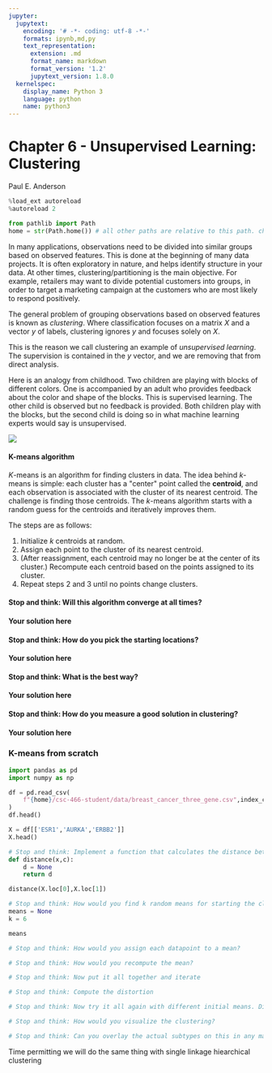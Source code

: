 ```yaml
---
jupyter:
  jupytext:
    encoding: '# -*- coding: utf-8 -*-'
    formats: ipynb,md,py
    text_representation:
      extension: .md
      format_name: markdown
      format_version: '1.2'
      jupytext_version: 1.8.0
  kernelspec:
    display_name: Python 3
    language: python
    name: python3
---
```


<!-- #region slideshow={"slide_type": "slide"} hideCode=false hidePrompt=false -->
# Chapter 6 - Unsupervised Learning: Clustering

Paul E. Anderson
<!-- #endregion -->

```python slideshow={"slide_type": "skip"}
%load_ext autoreload
%autoreload 2

from pathlib import Path
home = str(Path.home()) # all other paths are relative to this path. change to something else if this is not the case on your system
```

<!-- #region slideshow={"slide_type": "subslide"} -->
In many applications, observations need to be divided into similar groups based on observed features. This is done at the beginning of many data projects. It is often exploratory in nature, and helps identify structure in your data. At other times, clustering/partitioning is the main objective. For example, retailers may want to divide potential customers into groups, in order to target a marketing campaign at the customers who are most likely to respond positively.
<!-- #endregion -->

<!-- #region slideshow={"slide_type": "subslide"} -->
The general problem of grouping observations based on observed features is known as _clustering_. Where classification focuses on a matrix $X$ and a vector $y$ of labels, clustering ignores $y$ and focuses solely on $X$.

This is the reason we call clustering an example of _unsupervised learning_. The supervision is contained in the $y$ vector, and we are removing that from direct analysis.
<!-- #endregion -->

<!-- #region slideshow={"slide_type": "subslide"} -->
Here is an analogy from childhood. Two children are playing with blocks of different colors. One is accompanied by an adult who provides feedback about the color and shape of the blocks. This is supervised learning. The other child is observed but no feedback is provided. Both children play with the blocks, but the second child is doing so in what machine learning experts would say is unsupervised.

![](https://github.com/dlsun/pods/blob/master/07-Unsupervised-Learning/shape_sorter.jpg?raw=1)
<!-- #endregion -->

<!-- #region slideshow={"slide_type": "subslide"} -->
#### K-means algorithm
$K$-means is an algorithm for finding clusters in data. The idea behind $k$-means is simple: each cluster has a "center" point called the **centroid**, and each observation is associated with the cluster of its nearest centroid. The challenge is finding those centroids. The $k$-means algorithm starts with a random guess for the centroids and iteratively improves them.
<!-- #endregion -->

<!-- #region slideshow={"slide_type": "subslide"} -->
The steps are as follows:

1. Initialize $k$ centroids at random.
2. Assign each point to the cluster of its nearest centroid.
3. (After reassignment, each centroid may no longer be at the center of its cluster.) Recompute each centroid based on the points assigned to its cluster.
4. Repeat steps 2 and 3 until no points change clusters.
<!-- #endregion -->

<!-- #region slideshow={"slide_type": "subslide"} -->
#### Stop and think: Will this algorithm converge at all times?

#### Your solution here
<!-- #endregion -->

<!-- #region slideshow={"slide_type": "subslide"} -->
#### Stop and think: How do you pick the starting locations?

#### Your solution here
<!-- #endregion -->

#### Stop and think: What is the best way?

#### Your solution here


#### Stop and think: How do you measure a good solution in clustering?

#### Your solution here

<!-- #region slideshow={"slide_type": "subslide"} -->
### K-means from scratch
<!-- #endregion -->

```python slideshow={"slide_type": "fragment"}
import pandas as pd
import numpy as np

df = pd.read_csv(
    f"{home}/csc-466-student/data/breast_cancer_three_gene.csv",index_col=0
)
df.head()
```

```python slideshow={"slide_type": "subslide"}
X = df[['ESR1','AURKA','ERBB2']]
X.head()
```

```python slideshow={"slide_type": "subslide"}
# Stop and think: Implement a function that calculates the distance between two vectors using Euclidean distance
def distance(x,c):
    d = None
    return d

distance(X.loc[0],X.loc[1])
```

```python slideshow={"slide_type": "subslide"}
# Stop and think: How would you find k random means for starting the clustering?
means = None
k = 6

means
```

```python slideshow={"slide_type": "subslide"}
# Stop and think: How would you assign each datapoint to a mean?
```

```python slideshow={"slide_type": "subslide"}
# Stop and think: How would you recompute the mean?
```

```python slideshow={"slide_type": "subslide"}
# Stop and think: Now put it all together and iterate
```

```python slideshow={"slide_type": "subslide"}
# Stop and think: Compute the distortion
```

```python slideshow={"slide_type": "subslide"}
# Stop and think: Now try it all again with different initial means. Did the distortion go up or down?
```

```python slideshow={"slide_type": "subslide"}
# Stop and think: How would you visualize the clustering?
```

```python slideshow={"slide_type": "subslide"}
# Stop and think: Can you overlay the actual subtypes on this in any manner?
```

<!-- #region slideshow={"slide_type": "subslide"} -->
Time permitting we will do the same thing with single linkage hiearchical clustering
<!-- #endregion -->

```python

```
